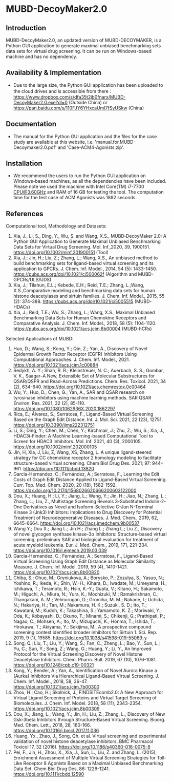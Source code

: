 # MUBD-DecoyMaker2.0

Introduction
-----------------------------------

MUBD-DecoyMaker2.0, an updated version of MUBD-DECOYMAKER, is a Python GUI application to generate maximal unbiased benchmarking sets data sets for virtual drug screening. It can be run on Windows-based machine and has no dependency. 

Availability & Implementation
-----------------------------------

* Due to the large size, the Python GUI application has been uploaded to the cloud drives and is accessible from there：
  https://www.dropbox.com/s/dfa35t2jb0fnarx/MUBD-DecoyMaker2.0.exe?dl=0     (Outside China) or
  https://pan.baidu.com/s/110FJY6YHxcaUmI7fSyUSkw  (China)


Documentation
-----------------------------------

* The manual for the Python GUI application and the files for the case study are available at this website, i.e. 'manual.for.MUBD-Decoymaker2.0.pdf' and 'Case-ACM4-Agonists.zip'.


Installation
-----------------------------------

* We recommend the users to run the Python GUI application on Windows-based machines, as all the dependencies have been included. Please note we used the machine with Intel Core(TM) i7-7700 CPU@3.60GHz and RAM of 16 GB for testing the tool. The computation time for the test case of ACM Agonists was 1882 seconds. 
 


References
-----------------------------------
Computational tool, Methodology and Datasets:
1. Xia, J., Li, S., Ding, Y., Wu, S. and Wang, X.S., MUBD‐DecoyMaker 2.0: A Python GUI Application to Generate Maximal Unbiased Benchmarking Data Sets for Virtual Drug Screening. Mol. Inf.,2020, 39, 1900151. 
https://doi.org/10.1002/minf.201900151 (Tool)
2. Xia, J.; Jin, H.; Liu, Z.; Zhang, L.; Wang, X.S., An unbiased method to build benchmarking sets for ligand-based virtual screening and its application to GPCRs. J. Chem. Inf. Model., 2014, 54 (5): 1433-1450. 
https://pubs.acs.org/doi/10.1021/ci500062f  (Algorithm and MUBD-GPCRs/ULS/UDS)
3. Xia, J.; Tilahun, E.L.; Kebede, E.H.; Reid, T.E.; Zhang, L.;Wang, X.S.,Comparative modeling and benchmarking data sets for human histone deacetylases and sirtuin families. J. Chem. Inf. Model., 2015, 55 (2): 374-388. 
https://pubs.acs.org/doi/10.1021/ci5005515  (MUBD-HDACs)
4. Xia, J.; Reid, T.E.; Wu, S.; Zhang, L.; Wang, X.S., Maximal Unbiased Benchmarking Data Sets for Human Chemokine Receptors and Comparative Analysis. J. Chem. Inf. Model., 2018, 58 (5): 1104-1120. 
https://pubs.acs.org/doi/10.1021/acs.jcim.8b00004 (MUBD-hCRs)

Selected Applications of MUBD:
1.	Huo, D.; Wang, S.; Kong, Y.; Qin, Z.; Yan, A., Discovery of Novel Epidermal Growth Factor Receptor (EGFR) Inhibitors Using Computational Approaches. J. Chem. Inf. Model., 2021. 
https://doi.org/10.1021/acs.jcim.1c00884
2.	Sedykh, A. Y.; Shah, R. R.; Kleinstreuer, N. C.; Auerbach, S. S.; Gombar, V. K., Saagar–A New, Extensible Set of Molecular Substructures for QSAR/QSPR and Read-Across Predictions. Chem. Res. Toxicol. 2021, 34 (2), 634-640.
https://doi.org/10.1021/acs.chemrestox.0c00464
3.	Wu, Y.; Huo, D.; Chen, G.; Yan, A., SAR and QSAR research on tyrosinase inhibitors using machine learning methods. SAR QSAR Environ. Res. 2021, 32 (2), 85-110.
https://doi.org/10.1080/1062936X.2020.1862297
4.	Rica, E.; Álvarez, S.; Serratosa, F., Ligand-Based Virtual Screening Based on the Graph Edit Distance. Int. J. Mol. Sci. 2021, 22 (23), 12751. 
https://doi.org/10.3390/ijms222312751
5.	Li, S.; Ding, Y.; Chen, M.; Chen, Y.; Kirchmair, J.; Zhu, Z.; Wu, S.; Xia, J., HDAC3i-Finder: A Machine Learning-based Computational Tool to Screen for HDAC3 Inhibitors. Mol. Inf. 2021, 40 (3), 2000105. 
https://doi.org/10.1002/minf.202000105
6.	Jin, H, Xia, J, Liu, Z, Wang, XS, Zhang, L. A unique ligand-steered strategy for CC chemokine receptor 2 homology modeling to facilitate structure-based virtual screening. Chem Biol Drug Des. 2021; 97: 944– 961. 
https://doi.org/10.1111/cbdd.13820
7.	Garcia-Hernandez, C.; Fernández, A.; Serratosa, F., Learning the Edit Costs of Graph Edit Distance Applied to Ligand-Based Virtual Screening. Curr. Top. Med. Chem. 2020, 20 (18), 1582-1592. 
https://dx.doi.org/10.2174/1568026620666200603122000
8.	Dou, X.; Huang, H.; Li, Y.; Jiang, L.; Wang, Y.; Jin, H.; Jiao, N.; Zhang, L.; Zhang, L.; Liu, Z., Multistage Screening Reveals 3-Substituted Indolin-2-One Derivatives as Novel and Isoform-Selective C-Jun N-Terminal Kinase 3 (Jnk3) Inhibitors: Implications to Drug Discovery for Potential Treatment of Neurodegenerative Diseases. J. Med. Chem., 2019, 62, 6645-6664. 
https://doi.org/10.1021/acs.jmedchem.9b00537
9.	Wang Y.; Dou X.; Jiang L.; Jin H.; Zhang L.; Zhang L.; Liu Z., Discovery of novel glycogen synthase kinase-3α inhibitors: Structure-based virtual screening, preliminary SAR and biological evaluation for treatment of acute myeloid leukemia. Eur. J. Med. Chem., 2019, 171, 221-234. 
https://doi.org/10.1016/j.ejmech.2019.03.039
10.	Garcia-Hernandez, C.; Fernández, A.; Serratosa, F., Ligand-Based Virtual Screening Using Graph Edit Distance as Molecular Similarity Measure. J. Chem. Inf. Model. 2019, 59 (4), 1410-1421. 
https://doi.org/10.1021/acs.jcim.8b00820
11.	Chiba, S.; Ohue, M.; Gryniukova, A.; Borysko, P.; Zozulya, S.; Yasuo, N.; Yoshino, R.; Ikeda, K.; Shin, W.-H.; Kihara, D.; Iwadate, M.; Umeyama, H.; Ichikawa, T.; Teramoto, R.; Hsin, K.-Y.; Gupta, V.; Kitano, H.; Sakamoto, M.; Higuchi, A.; Miura, N.; Yura, K.; Mochizuki, M.; Ramakrishnan, C.; Thangakani, A. M.; Velmurugan, D.; Gromiha, M. M.; Nakane, I.; Uchida, N.; Hakariya, H.; Tan, M.; Nakamura, H. K.; Suzuki, S. D.; Ito, T.; Kawatani, M.; Kudoh, K.; Takashina, S.; Yamamoto, K. Z.; Moriwaki, Y.; Oda, K.; Kobayashi, D.; Okuno, T.; Minami, S.; Chikenji, G.; Prathipati, P.; Nagao, C.; Mohsen, A.; Ito, M.; Mizuguchi, K.; Honma, T.; Ishida, T.; Hirokawa, T.; Akiyama, Y.; Sekijima, M., A prospective compound screening contest identified broader inhibitors for Sirtuin 1. Sci. Rep. 2019, 9 (1), 19585.
https://doi.org/10.1038/s41598-019-55069-y
12.	Song, Q.; Liu, T.; Liu, Y.; Wang, S.; Fan, C.; Zheng, L.; Bao, Y.; Sun, L.; Yu, C.; Sun, Y.; Song, Z.; Wang, G.; Huang, Y.; Li, Y., An Improved Protocol for the Virtual Screening Discovery of Novel Histone Deacetylase Inhibitors. Chem. Pharm. Bull. 2019, 67 (10), 1076-1081.
https://doi.org/10.1248/cpb.c19-00321
13.	Kong, Y.; Bender, A.; Yan, A., Identification of Novel Aurora Kinase a (Aurka) Inhibitors Via Hierarchical Ligand-Based Virtual Screening. J. Chem. Inf. Model., 2018, 58, 36-47.
https://doi.org/10.1021/acs.jcim.7b00300
14.	Zhou, H.; Cao, H.; Skolnick, J., FINDSITEcomb2.0: A New Approach for Virtual Ligand Screening of Proteins and Virtual Target Screening of Biomolecules. J. Chem. Inf. Model. 2018, 58 (11), 2343-2354. 
https://doi.org/10.1021/acs.jcim.8b00309
15.	Dou, X.; Jiang, L.; Wang, Y.; Jin, H.; Liu, Z.; Zhang, L., Discovery of New Gsk-3beta Inhibitors through Structure-Based Virtual Screening. Bioorg. Med. Chem. Lett., 2018, 28, 160-166.
https://doi.org/10.1016/j.bmcl.2017.11.036
16.	Huang, Yx., Zhao, J., Song, Qh. et al. Virtual screening and experimental validation of novel histone deacetylase inhibitors. BMC Pharmacol Toxicol 17, 32 (2016).
https://doi.org/10.1186/s40360-016-0075-8
17.	Pei, F., Jin, H., Zhou, X., Xia, J., Sun, L., Liu, Z. and Zhang, L. (2015), Enrichment Assessment of Multiple Virtual Screening Strategies for Toll-Like Receptor 8 Agonists Based on a Maximal Unbiased Benchmarking Data Set. Chem Biol Drug Des, 86: 1226-1241.
https://doi.org/10.1111/cbdd.12590





